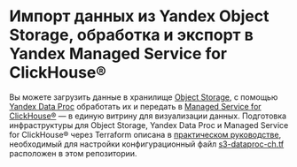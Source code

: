 # Импорт данных из Yandex Object Storage, обработка и экспорт в Yandex Managed Service for ClickHouse®

Вы можете загрузить данные в хранилище [Object Storage](https://yandex.cloud/ru/docs/storage), с помощью [Yandex Data Proc](https://yandex.cloud/ru/docs/data-proc) обработать их и передать в [Managed Service for ClickHouse®](https://yandex.cloud/ru/docs/managed-clickhouse) — в единую витрину для визуализации данных. Подготовка инфраструктуры для Object Storage, Yandex Data Proc и Managed Service for ClickHouse® через Terraform описана в [практическом руководстве](https://yandex.cloud/ru/docs/data-proc/tutorials/s3-dataproc-ch), необходимый для настройки конфигурационный файл [s3-dataproc-ch.tf](s3-dataproc-ch.tf) расположен в этом репозитории.
